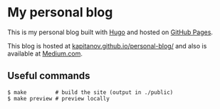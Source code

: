 # My personal blog

This is my personal blog built with [Hugo](https://gohugo.io/) and hosted on [GitHub Pages](https://pages.github.com/).

This blog is hosted at [kapitanov.github.io/personal-blog/](https://kapitanov.github.io/personal-blog/)
and also is available at [Medium.com](https://medium.com/@albert.kapitanov.77).

## Useful commands

```shell
$ make         # build the site (output in ./public)
$ make preview # preview locally
```
